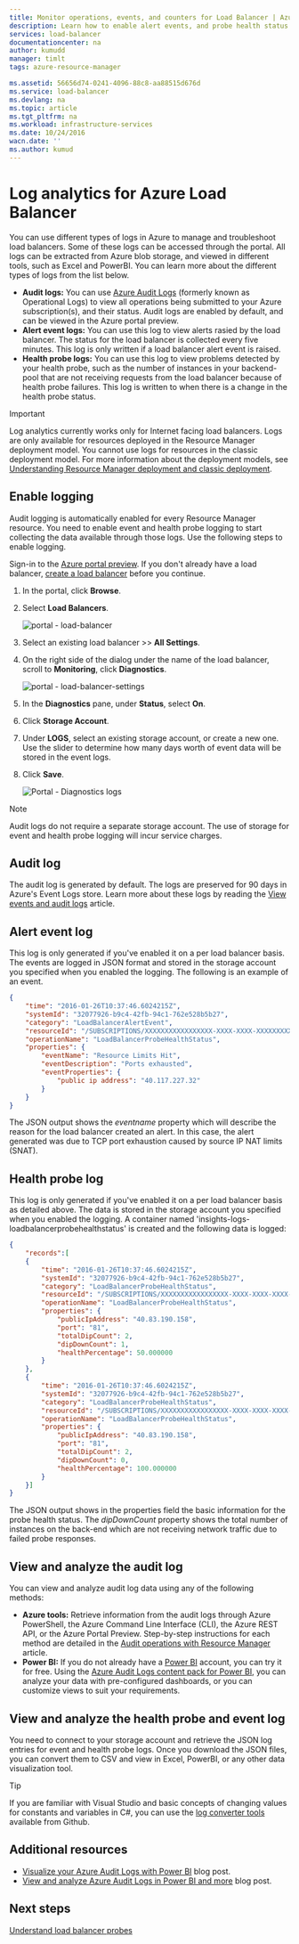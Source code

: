 ```yaml
---
title: Monitor operations, events, and counters for Load Balancer | Azure
description: Learn how to enable alert events, and probe health status logging for Azure Load Balancer
services: load-balancer
documentationcenter: na
author: kumudd
manager: timlt
tags: azure-resource-manager

ms.assetid: 56656d74-0241-4096-88c8-aa88515d676d
ms.service: load-balancer
ms.devlang: na
ms.topic: article
ms.tgt_pltfrm: na
ms.workload: infrastructure-services
ms.date: 10/24/2016
wacn.date: ''
ms.author: kumud
---
```


# Log analytics for Azure Load Balancer

You can use different types of logs in Azure to manage and troubleshoot load balancers. Some of these logs can be accessed through the portal. All logs can be extracted from Azure blob storage, and viewed in different tools, such as Excel and PowerBI. You can learn more about the different types of logs from the list below.

* **Audit logs:** You can use [Azure Audit Logs](../monitoring-and-diagnostics/insights-debugging-with-events.md) (formerly known as Operational Logs) to view all operations being submitted to your Azure subscription(s), and their status. Audit logs are enabled by default, and can be viewed in the Azure portal preview.
* **Alert event logs:** You can use this log to view alerts rasied by the load balancer. The status for the load balancer is collected every five minutes. This log is only written if a load balancer alert event is raised.
* **Health probe logs:** You can use this log to view problems detected by your health probe, such as the number of instances in your backend-pool that are not receiving requests from the load balancer because of health probe failures. This log is written to when there is a change in the health probe status.

> [!IMPORTANT]
> Log analytics currently works only for Internet facing load balancers. Logs are only available for resources deployed in the Resource Manager deployment model. You cannot use logs for resources in the classic deployment model. For more information about the deployment models, see [Understanding Resource Manager deployment and classic deployment](../azure-resource-manager/resource-manager-deployment-model.md).

## Enable logging

Audit logging is automatically enabled for every Resource Manager resource. You need to enable event and health probe logging to start collecting the data available through those logs. Use the following steps to enable logging.

Sign-in to the [Azure portal preview](http://portal.azure.cn). If you don't already have a load balancer, [create a load balancer](./load-balancer-get-started-internet-arm-ps.md) before you continue.

1. In the portal, click **Browse**.
2. Select **Load Balancers**.

    ![portal - load-balancer](./media/load-balancer-monitor-log/load-balancer-browse.png)

3. Select an existing load balancer >> **All Settings**.
4. On the right side of the dialog under the name of the load balancer, scroll to **Monitoring**, click **Diagnostics**.

    ![portal - load-balancer-settings](./media/load-balancer-monitor-log/load-balancer-settings.png)

5. In the **Diagnostics** pane, under **Status**, select **On**.
6. Click **Storage Account**.
7. Under **LOGS**, select an existing storage account, or create a new one. Use the slider to determine how many days worth of event data will be stored in the event logs. 
8. Click **Save**.

    ![Portal - Diagnostics logs](./media/load-balancer-monitor-log/load-balancer-diagnostics.png)

> [!NOTE]
> Audit logs do not require a separate storage account. The use of storage for event and health probe logging will incur service charges.

## Audit log

The audit log is generated by default. The logs are preserved for 90 days in Azure's Event Logs store. Learn more about these logs by reading the [View events and audit logs](../monitoring-and-diagnostics/insights-debugging-with-events.md) article.

## <a name="alert-event-log"></a> Alert event log

This log is only generated if you've enabled it on a per load balancer basis. The events are logged in JSON format and stored in the storage account you specified when you enabled the logging. The following is an example of an event.

```json
{
    "time": "2016-01-26T10:37:46.6024215Z",
    "systemId": "32077926-b9c4-42fb-94c1-762e528b5b27",
    "category": "LoadBalancerAlertEvent",
    "resourceId": "/SUBSCRIPTIONS/XXXXXXXXXXXXXXXXX-XXXX-XXXX-XXXXXXXXX/RESOURCEGROUPS/RG7/PROVIDERS/MICROSOFT.NETWORK/LOADBALANCERS/WWEBLB",
    "operationName": "LoadBalancerProbeHealthStatus",
    "properties": {
        "eventName": "Resource Limits Hit",
        "eventDescription": "Ports exhausted",
        "eventProperties": {
            "public ip address": "40.117.227.32"
        }
    }
}
```

The JSON output shows the *eventname* property which will describe the reason for the load balancer created an alert. In this case, the alert generated was due to TCP port exhaustion caused by source IP NAT limits (SNAT).

## Health probe log

This log is only generated if you've enabled it on a per load balancer basis as detailed above. The data is stored in the storage account you specified when you enabled the logging. A container named 'insights-logs-loadbalancerprobehealthstatus' is created and the following data is logged:

```json
{
    "records":[
    {
        "time": "2016-01-26T10:37:46.6024215Z",
        "systemId": "32077926-b9c4-42fb-94c1-762e528b5b27",
        "category": "LoadBalancerProbeHealthStatus",
        "resourceId": "/SUBSCRIPTIONS/XXXXXXXXXXXXXXXXX-XXXX-XXXX-XXXX-XXXXXXXXX/RESOURCEGROUPS/RG7/PROVIDERS/MICROSOFT.NETWORK/LOADBALANCERS/WWEBLB",
        "operationName": "LoadBalancerProbeHealthStatus",
        "properties": {
            "publicIpAddress": "40.83.190.158",
            "port": "81",
            "totalDipCount": 2,
            "dipDownCount": 1,
            "healthPercentage": 50.000000
        }
    },
    {
        "time": "2016-01-26T10:37:46.6024215Z",
        "systemId": "32077926-b9c4-42fb-94c1-762e528b5b27",
        "category": "LoadBalancerProbeHealthStatus",
        "resourceId": "/SUBSCRIPTIONS/XXXXXXXXXXXXXXXXX-XXXX-XXXX-XXXX-XXXXXXXXX/RESOURCEGROUPS/RG7/PROVIDERS/MICROSOFT.NETWORK/LOADBALANCERS/WWEBLB",
        "operationName": "LoadBalancerProbeHealthStatus",
        "properties": {
            "publicIpAddress": "40.83.190.158",
            "port": "81",
            "totalDipCount": 2,
            "dipDownCount": 0,
            "healthPercentage": 100.000000
        }
    }]
}
```

The JSON output shows in the properties field the basic information for the probe health status. The *dipDownCount* property shows the total number of instances on the back-end which are not receiving network traffic due to failed probe responses.

## View and analyze the audit log

You can view and analyze audit log data using any of the following methods:

* **Azure tools:** Retrieve information from the audit logs through Azure PowerShell, the Azure Command Line Interface (CLI), the Azure REST API, or the Azure Portal Preview. Step-by-step instructions for each method are detailed in the [Audit operations with Resource Manager](../azure-resource-manager/resource-group-audit.md) article.
* **Power BI:** If you do not already have a [Power BI](https://powerbi.microsoft.com/pricing) account, you can try it for free. Using the [Azure Audit Logs content pack for Power BI](https://powerbi.microsoft.com/documentation/powerbi-content-pack-azure-audit-logs), you can analyze your data with pre-configured dashboards, or you can customize views to suit your requirements.

## View and analyze the health probe and event log

You need to connect to your storage account and retrieve the JSON log entries for event and health probe logs. Once you download the JSON files, you can convert them to CSV and view in Excel, PowerBI, or any other data visualization tool.

> [!TIP]
> If you are familiar with Visual Studio and basic concepts of changing values for constants and variables in C#, you can use the [log converter tools](https://github.com/Azure-Samples/networking-dotnet-log-converter) available from Github.

## Additional resources

* [Visualize your Azure Audit Logs with Power BI](http://blogs.msdn.com/b/powerbi/archive/2015/09/30/monitor-azure-audit-logs-with-power-bi.aspx) blog post.
* [View and analyze Azure Audit Logs in Power BI and more](https://azure.microsoft.com/blog/analyze-azure-audit-logs-in-powerbi-more/) blog post.

## Next steps

[Understand load balancer probes](./load-balancer-custom-probe-overview.md)